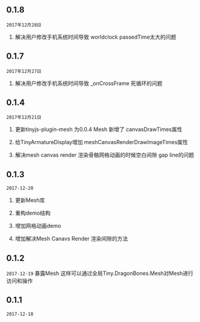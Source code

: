 ## 0.1.8
`2017年12月28日`
1. 解决用户修改手机系统时间导致 worldclock passedTime太大的问题

## 0.1.7
`2017年12月27日`
1. 解决用户修改手机系统时间导致 _onCrossFrame 死循环的问题
## 0.1.4
`2017年12月21日`

1. 更新tinyjs-plugin-mesh 为0.0.4 Mesh 新增了 canvasDrawTimes属性

2. 给TinyArmatureDisplay增加 meshCanvasRenderDrawImageTimes属性

3. 解决mesh canvas render 渲染骨骼网格动画的时候空白间隙 gap line的问题

## 0.1.3
`2017-12-20`

1. 更新Mesh库

2. 重构demo结构

3. 增加网格动画demo

4. 增加解决Mesh Canavs Render 渲染间隙的方法


## 0.1.2

`2017-12-19` 暴露Mesh 这样可以通过全局Tiny.DragonBones.Mesh对Mesh进行访问和操作

## 0.1.1

`2017-12-18`

